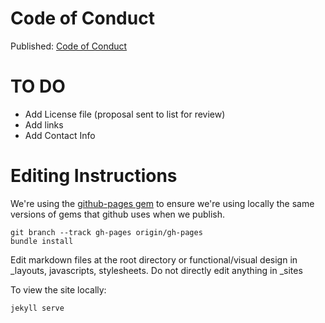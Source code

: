 # Code of Conduct 

Published: [Code of Conduct](http://railsbridge.github.io/code-of-conduct/)

# TO DO

* Add License file (proposal sent to list for review)
* Add links
* Add Contact Info


# Editing Instructions

We're using the [github-pages gem](https://github.com/github/pages-gem/blob/master/github-pages.gemspec#L16) to ensure we're using locally the same versions of gems that github uses when we publish. 

```
git branch --track gh-pages origin/gh-pages
bundle install
```

Edit markdown files at the root directory or functional/visual design in _layouts, javascripts, stylesheets.  Do not directly edit anything in _sites

To view the site locally:
```
jekyll serve
```


